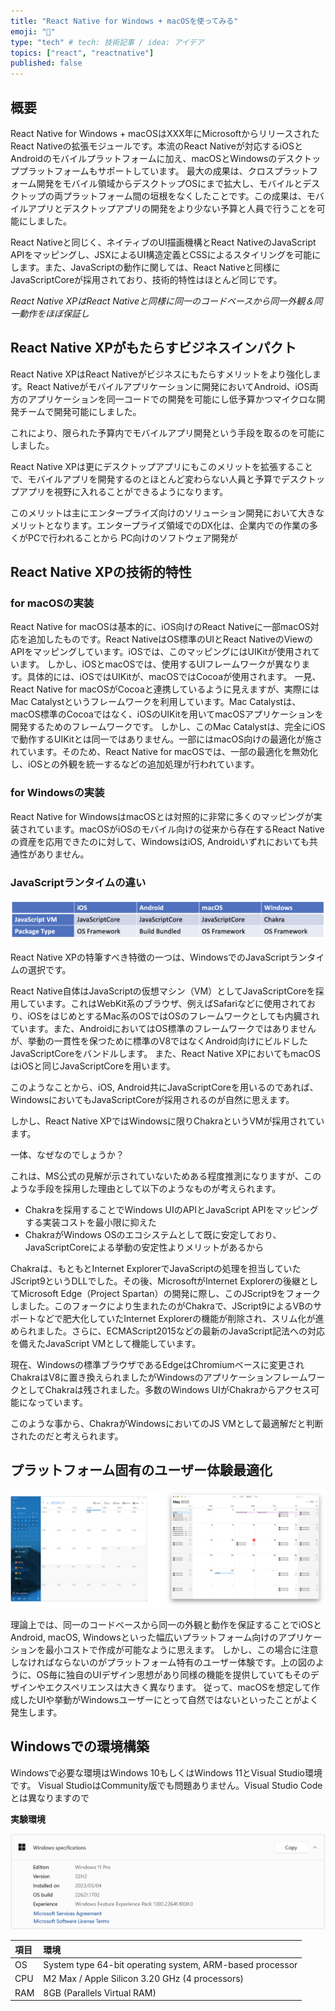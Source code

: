 ```yaml
---
title: "React Native for Windows + macOSを使ってみる"
emoji: "🌟"
type: "tech" # tech: 技術記事 / idea: アイデア
topics: ["react", "reactnative"]
published: false
---
```


## 概要

React Native for Windows + macOSはXXX年にMicrosoftからリリースされたReact Nativeの拡張モジュールです。本流のReact Nativeが対応するiOSとAndroidのモバイルプラットフォームに加え、macOSとWindowsのデスクトッププラットフォームもサポートしています。
最大の成果は、クロスプラットフォーム開発をモバイル領域からデスクトップOSにまで拡大し、モバイルとデスクトップの両プラットフォーム間の垣根をなくしたことです。この成果は、モバイルアプリとデスクトップアプリの開発をより少ない予算と人員で行うことを可能にしました。

React Nativeと同じく、ネイティブのUI描画機構とReact NativeのJavaScript APIをマッピングし、JSXによるUI構造定義とCSSによるスタイリングを可能にします。また、JavaScriptの動作に関しては、React Nativeと同様にJavaScriptCoreが採用されており、技術的特性はほとんど同じです。

*React Native XPはReact Nativeと同様に同一のコードベースから同一外観＆同一動作をほぼ保証し*


## React Native XPがもたらすビジネスインパクト

React Native XPはReact Nativeがビジネスにもたらすメリットをより強化します。React Nativeがモバイルアプリケーションに開発においてAndroid、iOS両方のアプリケーションを同一コードでの開発を可能にし低予算かつマイクロな開発チームで開発可能にしました。

これにより、限られた予算内でモバイルアプリ開発という手段を取るのを可能にしました。

React Native XPは更にデスクトップアプリにもこのメリットを拡張することで、モバイルアプリを開発するのとほとんど変わらない人員と予算でデスクトップアプリを視野に入れることができるようになります。

このメリットは主にエンタープライズ向けのソリューション開発において大きなメリットとなります。エンタープライズ領域でのDX化は、企業内での作業の多くがPCで行われることから PC向けのソフトウェア開発が


## React Native XPの技術的特性

### for macOSの実装

React Native for macOSは基本的に、iOS向けのReact Nativeに一部macOS対応を追加したものです。React NativeはOS標準のUIとReact NativeのViewのAPIをマッピングしています。iOSでは、このマッピングにはUIKitが使用されています。
しかし、iOSとmacOSでは、使用するUIフレームワークが異なります。具体的には、iOSではUIKitが、macOSではCocoaが使用されます。
一見、React Native for macOSがCocoaと連携しているように見えますが、実際にはMac Catalystというフレームワークを利用しています。Mac Catalystは、macOS標準のCocoaではなく、iOSのUIKitを用いてmacOSアプリケーションを開発するためのフレームワークです。
しかし、このMac Catalystは、完全にiOSで動作するUIKitとは同一ではありません。一部にはmacOS向けの最適化が施されています。そのため、React Native for macOSでは、一部の最適化を無効化し、iOSとの外観を統一するなどの追加処理が行われています。

### for Windowsの実装

React Native for WindowsはmacOSとは対照的に非常に多くのマッピングが実装されています。macOSがiOSのモバイル向けの従来から存在するReact Nativeの資産を応用できたのに対して、WindowsはiOS, Androidいずれにおいても共通性がありません。

### JavaScriptランタイムの違い

![Comparison of JavaScript VM amoung each OS](/images/rn-xp/figure_001.png)

React Native XPの特筆すべき特徴の一つは、WindowsでのJavaScriptランタイムの選択です。

React Native自体はJavaScriptの仮想マシン（VM）としてJavaScriptCoreを採用しています。これはWebKit系のブラウザ、例えばSafariなどに使用されており、iOSをはじめとするMac系のOSではOSのフレームワークとしても内臓されています。また、AndroidにおいてはOS標準のフレームワークではありませんが、挙動の一貫性を保つために標準のV8ではなくAndroid向けにビルドしたJavaScriptCoreをバンドルします。
また、React Native XPにおいてもmacOSはiOSと同じJavaScriptCoreを用います。

このようなことから、iOS, Android共にJavaScriptCoreを用いるのであれば、WindowsにおいてもJavaScriptCoreが採用されるのが自然に思えます。

しかし、React Native XPではWindowsに限りChakraというVMが採用されています。

一体、なぜなのでしょうか？

これは、MS公式の見解が示されていないためある程度推測になりますが、このような手段を採用した理由として以下のようなものが考えられます。

- Chakraを採用することでWindows UIのAPIとJavaScript APIをマッピングする実装コストを最小限に抑えた
- ChakraがWindows OSのエコシステムとして既に安定しており、JavaScriptCoreによる挙動の安定性よりメリットがあるから

Chakraは、もともとInternet ExplorerでJavaScriptの処理を担当していたJScript9というDLLでした。その後、MicrosoftがInternet Explorerの後継としてMicrosoft Edge（Project Spartan）の開発に際し、このJScript9をフォークしました。このフォークにより生まれたのがChakraで、JScript9によるVBのサポートなどで肥大化していたInternet Explorerの機能が削除され、スリム化が進められました。さらに、ECMAScript2015などの最新のJavaScript記法への対応を備えたJavaScript VMとして機能しています。

現在、Windowsの標準ブラウザであるEdgeはChromiumベースに変更されChakraはV8に置き換えられましたがWindowsのアプリケーションフレームワークとしてChakraは残されました。多数のWindows UIがChakraからアクセス可能になっています。

このような事から、ChakraがWindowsにおいてのJS VMとして最適解だと判断されたのだと考えられます。



## プラットフォーム固有のユーザー体験最適化

![](/images/rn-xp/pic1.png)

理論上では、同一のコードベースから同一の外観と動作を保証することでiOSとAndroid, macOS, Windowsといった幅広いプラットフォーム向けのアプリケーションを最小コストで作成が可能なように思えます。
しかし、この場合に注意しなければならないのがプラットフォーム特有のユーザー体験です。上の図のように、OS毎に独自のUIデザイン思想があり同様の機能を提供していてもそのデザインやエクスペリエンスは大きく異なります。
従って、macOSを想定して作成したUIや挙動がWindowsユーザーにとって自然ではないといったことがよく発生します。

## Windowsでの環境構築

Windowsで必要な環境はWindows 10もしくはWindows 11とVisual Studio環境です。
Visual StudioはCommunity版でも問題ありません。Visual Studio Codeとは異なりますので

**実験環境**

![](/images/rn-xp/win-spec.png)

| 項目  | 環境  |
|:----------|:----------|
| OS | System type	64-bit operating system, ARM-based processor |
| CPU | M2 Max / Apple Silicon 3.20 GHz  (4 processors) |
| RAM | 8GB (Parallels Virtual RAM) |
